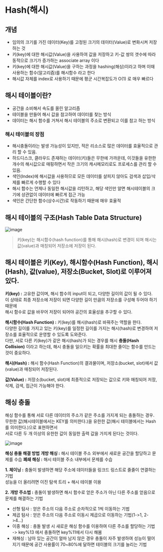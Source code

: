 # Hash(해시)
## 개념
- 임의의 크기를 가진 데이터(Key)를 고정된 크기의 데이터(Value)로 변화시켜 저장하는 것
- 키(key)에 대한 해시값(Value)을 사용하여 값을 저장하고 키-값 쌍의 갯수에 따라 동적으로 크기가 증가하는 associate array 이다 
- 키(key)에 대한 해시값(Value)을 구하는 과정을 hashing(해싱)이라고 하며 이때 사용하는 함수(알고리즘)를 해시함수 라고 한다
- 해시값 자체를 index로 사용하기 때문에 평군 시간복잡도가 O(1) 로 매우 빠르다

## 해시 테이블이란?
- 공간을 소비해서 속도를 올린 알고리즘
- 테이블을 만들어 해시 값을 참고하여 데이터를 찾는 방식
- 데이터는 해시 함수를 거쳐서 해시 테이블의 주소로 변환되고 이를 참고 하는 방식

### 해시 테이블의 장점
- 해시충돌이라는 발생 가능성이 있지만, 적은 리소스로 많은 데이터를 효율적으로 관리 할 수 있음.
- 하드디스크, 클라우드 존재하는 데이터(키)들은 무한에 가까운데, 이것들을 유한한 개수의 해시값으로 매핑하면서 작은 크기의 캐시메모리로도 프로세스를 관리 할 수 있음.
- 색인(Index)에 해시값을 사용하므로 모든 데이터를 살피지 않아도 검색과 삽입/삭제를 빠르게 수행할 수 있다
- 해시 함수는 언제나 동일한 해시값을 리턴하고, 해당 색인만 알면 해시테이블의 크기에 상관없이 데이터에 빠르게 접근 가능
- 색인은 간단한 함수(상수시간)로 작동하기 때문에 매우 효율적

## 해시 테이블의 구조(Hash Table Data Structure)
![image](https://user-images.githubusercontent.com/78263702/121074529-f0cd0f00-c80e-11eb-893e-32ba1820887f.png)
>키(key)는 해시함수(hash function)를 통해 해시(hash)로 변경이 되며 해시는 값(value)과 매칭되어 저장소에 저장이 된다.  
  

## 해시 테이블은 키(Key), 해시함수(Hash Function), 해시(Hash), 값(value), 저장소(Bucket, Slot)로 이루어져 있다.
**키(key) :** 고유한 값이며, 해시 함수의 input이 되고, 다양한 길이의 값이 될 수 있다.   
이 상태로 최종 저장소에 저장이 되면 다양한 길이 만큼의 저장소를 구성해 두어야 하기 때문에   
해시 함수로 값을 바꾸어 저장이 되어야 공간의 효율성을 추구할 수 있다.

**해시함수(Hash Function) :** 키(key)를 해시(hash)로 바꿔주는 역할을 한다.   
다양한 길이를 가지고 있는 키(key)를 일정한 길이를 가지는 해시(hash)로 변경하여 저장소를 효율적으로 운영할 수 있도록 도와준다.   
다만, 서로 다른 키(key)가 같은 해시(hash)가 되는 경우를 해시 **충돌(Hash Collision)** 이라고 하는데, 해시 충돌을 일으키는 확률을 최대한 줄이는 함수를 만드는 것이 중요하다.

**해시(Hash) :** 해시 함수(Hash Function)의 결과물이며, 저장소(bucket, slot)에서 값(value)과 매칭되어 저장된다.

**값(Value) :** 저장소(bucket, slot)에 최종적으로 저장되는 값으로 키와 매칭되어 저장, 삭제, 검색, 접근이 가능해야 한다.


## 해싱 충돌
해싱 함수를 통해 서로 다른 데이터의 주소가 같은 주소를 가지게 되는 충돌하는 경우.  
무한한 값(해시테이블에서는 KEY를 의미한다.)을 유한한 값(해시 테이블에서는 Hash를 의미한다.)으로 표현하면서   
서로 다른 두 개 이상의 유한한 값이 동일한 출력 값을 가지게 된다는 것이다.

![image](https://user-images.githubusercontent.com/78263702/121077957-45728900-c813-11eb-8ef2-0d72439a1b24.png)


**해싱 충돌 해결 방법**
**개방 해싱 :** 해시 테이블 주소 외부에서 새로운 공간을 할당하고 문제를 수습
**폐쇄 해싱 :** 해시 테이블 주소 내부에서 문제를 수습

**1. 체이닝 :** 충돌이 발생하면 해당 주소에 데이터들을 링크드 링스트로 줄줄이 연결하는 기법   
    성능을 더 올리려면 이진 탐색 트리 + 해시 테이블 이용

**2. 개방 주소법 :** 충돌이 발생하면 해시 함수로 얻은 주소가 아닌 다른 주소를 얻음으로 문제를 해결하는 기법
- 선형 탐사 : 얻은 주소의 다음 주소로 순차적으로 1씩 이동하는 기법
- 제곱 탐사 : 얻은 주소의 다음 주소로 이동시 제곱으로 이동하는 기법(1->1, 2->4...)
- 이중 해싱 : 충돌 발생 시 새로운 해싱 함수를 이용하여 다른 주소를 할당하는 기법  
-> key%13 에서 충돌하면 key%11에서 다시 해봄
- 재해싱 : 남아 있는 공간이 얼마 남지 않은 경우 충돌이 자주 발생하여 성능이 떨어지기 때문에 공간 사용률이 70~80%에 달하면 테이블의 크기를 늘리는 기법

